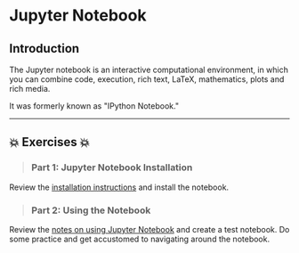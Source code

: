 # Jupyter Notebook

## Introduction
The Jupyter notebook is an interactive computational environment, in which you can combine code, execution, rich text, LaTeX, mathematics, plots and rich media.  

It was formerly known as "IPython Notebook."  

---
 
## :boom: Exercises :boom:

>### Part 1:  Jupyter Notebook Installation
Review the [installation instructions](jupyter_notebook_1_install.md) and install the notebook.

>### Part 2:  Using the Notebook 
Review the [notes on using Jupyter Notebook](jupyter_notebook_2_use.md) and create a test notebook.  Do some practice and get accustomed to navigating around the notebook.  

 
 
 


